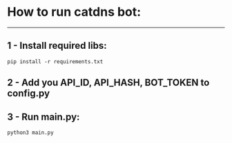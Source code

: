# How to run catdns bot:
---
## 1 - Install required libs:
```commandline
pip install -r requirements.txt
```

## 2 - Add you API_ID, API_HASH, BOT_TOKEN to config.py

## 3 - Run main.py:
```commandline
python3 main.py
```